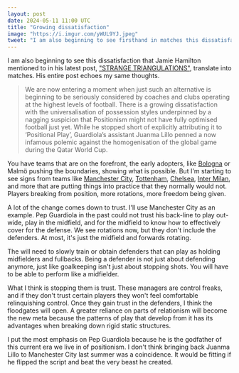 ```yaml
---
layout: post
date: 2024-05-11 11:00 UTC
title: "Growing dissatisfaction"
image: "https://i.imgur.com/yWUL9YJ.jpeg"
tweet: "I am also beginning to see firsthand in matches this dissatisfaction that @stirling_j mentioned in his latest post, 'STRANGE TRIANGULATIONS'. His entire post echoes my same thoughts."
---
```


I am also beginning to see this dissatisfaction that Jamie Hamilton mentioned to in his latest post, ["STRANGE TRIANGULATIONS"](https://medium.com/@stirlingj1982/strange-triangulations-438a7ab8c458), translate into matches. His entire post echoes my same thoughts.

<!---more--->

> We are now entering a moment when just such an alternative is beginning to be seriously considered by coaches and clubs operating at the highest levels of football. There is a growing dissatisfaction with the universalisation of possession styles underpinned by a nagging suspicion that Positionism might not have fully optimised football just yet. While he stopped short of explicitly attributing it to ‘Positional Play’, Guardiola’s assistant Juanma Lillo penned a now infamous polemic against the homogenisation of the global game during the Qatar World Cup.

You have teams that are on the forefront, the early adopters, like [Bologna](https://tacticsjournal.com/2024/04/23/bologna-rotate-to-free-calafiori/) or Malmö pushing the boundaries, showing what is possible. But I'm starting to see signs from teams like [Manchester City](https://tacticsjournal.com/2024/04/26/manchester-citys-rotations/), [Tottenham](https://tacticsjournal.com/2024/05/03/tottenham-need-to-improvise/), [Chelsea](https://tacticsjournal.com/2024/05/06/you-cannot-sit-if-you-dont-have-a-chair/), [Inter Milan](https://tacticsjournal.com/2024/03/14/inter-collective-movement/), and more that are putting things into practice that they normally would not. Players breaking from position, more rotations, more freedom being given. 

A lot of the change comes down to trust. I'll use Manchester City as an example. Pep Guardiola in the past could not trust his back-line to play out-wide, play in the midfield, and for the midfield to know how to effectively cover for the defense. We see rotations now, but they don't include the defenders. At most, it's just the midfield and forwards rotating.

The will need to slowly train or obtain defenders that can play as holding midfielders and fullbacks. Being a defender is not just about defending anymore, just like goalkeeping isn't just about stopping shots. You will have to be able to perform like a midfielder.

What I think is stopping them is trust. These managers are control freaks, and if they don't trust certain players they won't feel comfortable relinquishing control. Once they gain trust in the defenders, I think the floodgates will open. A greater reliance on parts of relationism will become the new meta because the patterns of play that develop from it has its advantages when breaking down rigid static structures.

I put the most emphasis on Pep Guardiola because he is the godfather of this current era we live in of positionism. I don't think bringing back Juanma Lillo to Manchester City last summer was a coincidence. It would be fitting if he flipped the script and beat the very beast he created. 